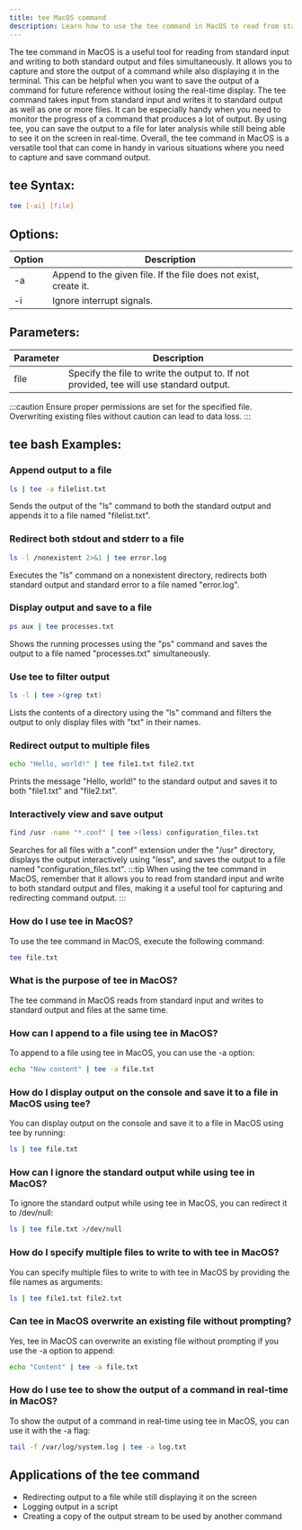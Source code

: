 ```yaml
---
title: tee MacOS command
description: Learn how to use the tee command in MacOS to read from standard input and write to both standard output and files simultaneously.
---
```


The tee command in MacOS is a useful tool for reading from standard input and writing to both standard output and files simultaneously. It allows you to capture and store the output of a command while also displaying it in the terminal. This can be helpful when you want to save the output of a command for future reference without losing the real-time display. The tee command takes input from standard input and writes it to standard output as well as one or more files. It can be especially handy when you need to monitor the progress of a command that produces a lot of output. By using tee, you can save the output to a file for later analysis while still being able to see it on the screen in real-time. Overall, the tee command in MacOS is a versatile tool that can come in handy in various situations where you need to capture and save command output.

## tee Syntax:
```bash
tee [-ai] [file]
```
## Options:
| Option | Description         |
|--------|---------------------|
| -a     | Append to the given file. If the file does not exist, create it. |
| -i     | Ignore interrupt signals. |

## Parameters:
| Parameter | Description                    |
|-----------|--------------------------------|
| file      | Specify the file to write the output to. If not provided, tee will use standard output. |

:::caution
Ensure proper permissions are set for the specified file. Overwriting existing files without caution can lead to data loss.
:::
## tee bash Examples:
### Append output to a file
```bash
ls | tee -a filelist.txt
```
Sends the output of the "ls" command to both the standard output and appends it to a file named "filelist.txt".

### Redirect both stdout and stderr to a file
```bash
ls -l /nonexistent 2>&1 | tee error.log
```
Executes the "ls" command on a nonexistent directory, redirects both standard output and standard error to a file named "error.log".

### Display output and save to a file
```bash
ps aux | tee processes.txt
```
Shows the running processes using the "ps" command and saves the output to a file named "processes.txt" simultaneously.

### Use tee to filter output
```bash
ls -l | tee >(grep txt)
```
Lists the contents of a directory using the "ls" command and filters the output to only display files with "txt" in their names.

### Redirect output to multiple files
```bash
echo "Hello, world!" | tee file1.txt file2.txt
```
Prints the message "Hello, world!" to the standard output and saves it to both "file1.txt" and "file2.txt".

### Interactively view and save output
```bash
find /usr -name "*.conf" | tee >(less) configuration_files.txt
```
Searches for all files with a ".conf" extension under the "/usr" directory, displays the output interactively using "less", and saves the output to a file named "configuration_files.txt".
:::tip
When using the tee command in MacOS, remember that it allows you to read from standard input and write to both standard output and files, making it a useful tool for capturing and redirecting command output.
:::

### How do I use tee in MacOS?
To use the tee command in MacOS, execute the following command:
```bash
tee file.txt
```

### What is the purpose of tee in MacOS?
The tee command in MacOS reads from standard input and writes to standard output and files at the same time.

### How can I append to a file using tee in MacOS?
To append to a file using tee in MacOS, you can use the -a option:
```bash
echo "New content" | tee -a file.txt
```

### How do I display output on the console and save it to a file in MacOS using tee?
You can display output on the console and save it to a file in MacOS using tee by running:
```bash
ls | tee file.txt
```

### How can I ignore the standard output while using tee in MacOS?
To ignore the standard output while using tee in MacOS, you can redirect it to /dev/null:
```bash
ls | tee file.txt >/dev/null
```

### How do I specify multiple files to write to with tee in MacOS?
You can specify multiple files to write to with tee in MacOS by providing the file names as arguments:
```bash
ls | tee file1.txt file2.txt
```

### Can tee in MacOS overwrite an existing file without prompting?
Yes, tee in MacOS can overwrite an existing file without prompting if you use the -a option to append:
```bash
echo "Content" | tee -a file.txt
```

### How do I use tee to show the output of a command in real-time in MacOS?
To show the output of a command in real-time using tee in MacOS, you can use it with the -a flag:
```bash
tail -f /var/log/system.log | tee -a log.txt
```
## Applications of the tee command

- Redirecting output to a file while still displaying it on the screen
- Logging output in a script
- Creating a copy of the output stream to be used by another command